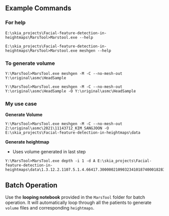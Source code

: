 ## Example Commands
### For help
```
E:\skia_projects\Facial-feature-detection-in-heightmaps\MarsTool>Marstool.exe --help
```
```
E:\skia_projects\Facial-feature-detection-in-heightmaps\MarsTool>Marstool.exe meshgen --help
```

### To generate volume
```
Y:\MarsTool>MarsTool.exe meshgen -M -C --no-mesh-out Y:\original\asmc\HeadSample
```
```
Y:\MarsTool>MarsTool.exe meshgen -M -C --no-mesh-out Y:\original\asmc\HeadSample -O Y:\original\asmc\HeadSample
```

### My use case

**Generate Volume**
```
Y:\MarsTool>MarsTool.exe meshgen -M -C --no-mesh-out Z:\original\asmc\2021\11143712_KIM_SANGJOON -O E:\skia_projects\Facial-feature-detection-in-heightmaps\data
```

**Generate heightmap**
* Uses volume generated in last step
```
Y:\MarsTool>MarsTool.exe depth -i 1 -d A E:\skia_projects\Facial-feature-detection-in-heightmaps\data\1.3.12.2.1107.5.1.4.66417.30000021090323410187400018283.mask.vol
```

## Batch Operation
Use the **looping notebook** provided in the `MarsTool` folder for batch operation. It will automatically loop through all the patients to generate `volume` files and corresponding `heightmaps`.